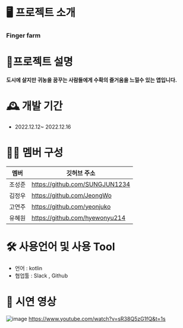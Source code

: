 # 🖥 프로젝트 소개
### Finger farm

# 📝프로젝트 설명
#### 도시에 살지만 귀농을 꿈꾸는 사람들에게 수확의 즐거움을 느낄수 있는 앱입니다. 

# 🕰 개발 기간
 - 2022.12.12~ 2022.12.16

 
# 👩‍💻 멤버 구성
|멤버|깃허브 주소|
|----|----------|
|조성준| https://github.com/SUNGJUN1234|
|김정우| https://github.com/JeongWo|
|고연주| https://github.com/yeonjuko|
|유혜원|https://github.com/hyewonyu214|
  

# 🛠 사용언어 및 사용 Tool
  - 언어 : kotlin
  - 협업툴 : Slack , Github
  
# 🎥 시연 영상
![image](https://user-images.githubusercontent.com/104156881/208620213-07ff39fc-36fe-419a-a6a1-5673b188cf81.png)
https://www.youtube.com/watch?v=sR38Q5zG1fQ&t=1s
  
